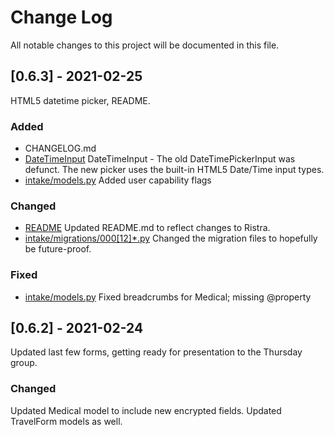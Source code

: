 
# Change Log
All notable changes to this project will be documented in this file.
 
## [0.6.3] - 2021-02-25
HTML5 datetime picker, README.
 
### Added
- CHANGELOG.md
- [DateTimeInput](https://github.com/adammbaker/ristra/commit/a92a4181414df0e1bccb63d5c0b352d6d9109cd7#diff-13377425408f910e06076c111c2b3a4e9dc1e3e8d107713a6fd7434f674ff5a9)
  DateTimeInput - The old DateTimePickerInput was defunct. The new picker uses the built-in HTML5 Date/Time input types.
- [intake/models.py](https://github.com/adammbaker/ristra/commit/bac44c3f0f5799ad0ce100901a21c097c1c9f994)
  Added user capability flags
 
### Changed
- [README](https://github.com/adammbaker/ristra/commit/716e34f8615a7e588fb308f5fe47a372210a960a)
  Updated README.md to reflect changes to Ristra.
- [intake/migrations/000\[12\]*.py](https://github.com/adammbaker/ristra/commit/65f8f5e95f35b7257f42b512c95f6f42c39368ea)
  Changed the migration files to hopefully be future-proof.

### Fixed
- [intake/models.py](https://github.com/adammbaker/ristra/commit/6afc1bb408a4662d096a72350b154382d3089da3)
  Fixed breadcrumbs for Medical; missing @property
  
## [0.6.2] - 2021-02-24
  
Updated last few forms, getting ready for presentation to the Thursday group.
 
### Changed
Updated Medical model to include new encrypted fields. Updated TravelForm models as well.